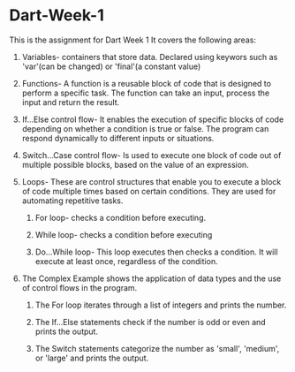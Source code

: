 # Dart-Week-1
This is the assignment for Dart Week 1
It covers the following areas:
1. Variables- containers that store data. Declared using keywors such as 'var'(can be changed) or 'final'(a constant value)

2. Functions- A function is a reusable block of code that is designed to perform a specific task. The function can take an input, process the input and return the result.

3. If...Else control flow- It enables the execution of specific blocks of code depending on whether a condition is true or false. The program can respond dynamically to different inputs or situations.

4. Switch...Case control flow- Is used to execute one block of code out of multiple possible blocks, based on the value of an expression.

5. Loops- These are control structures that enable you to execute a block of code multiple times based on certain conditions. They are used for automating repetitive tasks.
    
    1. For loop- checks a condition before executing.
    
    2. While loop- checks a condition before executing
    
    3. Do...While loop- This loop executes then checks a condition. It will execute at least once, regardless of the condition.

6. The Complex Example shows the application of data types and the use of control flows in the program.

    1. The For loop iterates through a list of integers and prints the number.

    2. The If...Else statements check if the number is odd or even and prints the output.

    3. The Switch statements categorize the number as 'small', 'medium', or 'large' and prints the output.